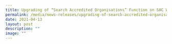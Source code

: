 ```yaml
---
title: Upgrading of “Search Accredited Organisations” Function on SAC Website
permalink: /media/news-releases/upgrading-of-search-accredited-organisations-function-on-sac-website/
date: 2021-04-13
layout: post
description: ""
image: ""
---
```

